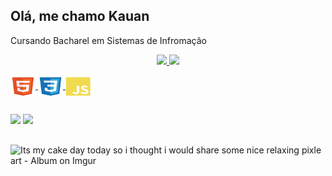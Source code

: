 ## Olá, me chamo Kauan

Cursando Bacharel em Sistemas de Infromação

<div align="center">
  <a href="https://github.com/kauancampos">
  <img height="130em" src="https://github-readme-stats.vercel.app/api?username=kauancampos&show_icons=true&theme=midnight-purple&include_all_commits=true&count_private=true"/>
  <img height="130em" src="https://github-readme-stats.vercel.app/api/top-langs/?username=kauancampos&layout=compact&langs_count=7&theme=midnight-purple"/>
</div>
  
<div style="display: inline_block"><br>
  <img align="center" alt="Rafa-HTML" height="30" width="40" src="https://raw.githubusercontent.com/devicons/devicon/master/icons/html5/html5-original.svg">
  <img align="center" alt="Rafa-CSS" height="30" width="40" src="https://raw.githubusercontent.com/devicons/devicon/master/icons/css3/css3-original.svg">
  <img align="center" alt="Rafa-Js" height="30" width="40" src="https://raw.githubusercontent.com/devicons/devicon/master/icons/javascript/javascript-plain.svg">

</div>
  
  ##
 
<div> 
  <a href = "mailto:contate.kauancampos@gmail.com"><img src="https://img.shields.io/badge/-Gmail-%23333?style=for-the-badge&logo=gmail&logoColor=white" target="_blank"></a>
  <a href="https://www.linkedin.com/in/kauan-c-253aa3206/" target="_blank"><img src="https://img.shields.io/badge/-LinkedIn-%230077B5?style=for-the-badge&logo=linkedin&logoColor=white" target="_blank"></a> 
 
 ##
 
<img src="https://i.imgur.com/KtgxbBu.gif" jsaction="load:XAeZkd;" jsname="HiaYvf" class="n3VNCb KAlRDb" alt="Its my cake day today so i thought i would share some nice relaxing pixle  art - Album on Imgur" data-noaft="1" style="width: 433px; height: 249.408px; margin: 0px;">
